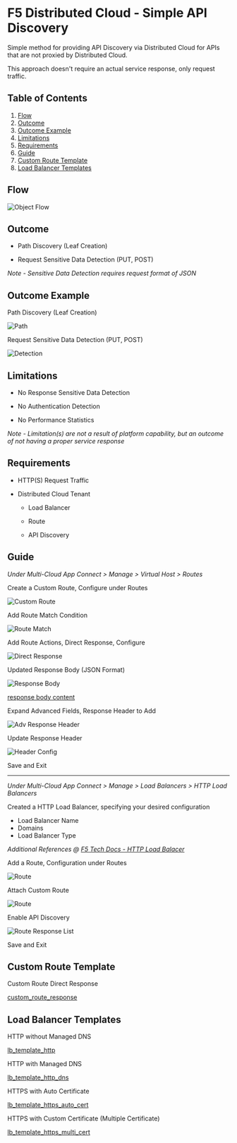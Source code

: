 # F5 Distributed Cloud - Simple API Discovery

Simple method for providing API Discovery via Distributed Cloud for APIs that are not proxied by Distributed Cloud.

This approach doesn't require an actual service response, only request traffic.

## Table of Contents
1. [Flow](#flow)
2. [Outcome](#outcome)
3. [Outcome Example](#outcome-example)
4. [Limitations](#limitations)
5. [Requirements](#requirements)
6. [Guide](#guide)
7. [Custom Route Template](#custom-route-template)
8. [Load Balancer Templates](#load-balancer-templates) 

## Flow

![Object Flow](https://github.com/stockerts/f5xc-app-discovery/blob/main/static/object_flow.jpg)

## Outcome

- Path Discovery (Leaf Creation)

- Request Sensitive Data Detection (PUT, POST)

_Note - Sensitive Data Detection requires request format of JSON_

## Outcome Example

Path Discovery (Leaf Creation)

![Path](static/leaf.jpg)

Request Sensitive Data Detection (PUT, POST)

![Detection](static/discovery.jpg)

## Limitations

- No Response Sensitive Data Detection

- No Authentication Detection

- No Performance Statistics

_Note - Limitation(s) are not a result of platform capability, but an outcome of not having a proper service response_

## Requirements

- HTTP(S) Request Traffic

- Distributed Cloud Tenant

  -	Load Balancer

  -	Route

  -	API Discovery

## Guide

_Under Multi-Cloud App Connect > Manage > Virtual Host > Routes_

Create a Custom Route, Configure under Routes

![Custom Route](static/custom_route_name.jpg)

Add Route Match Condition

![Route Match](static/custom_route_match.jpg)

Add Route Actions, Direct Response, Configure

![Direct Response](static/custom_route_direct_config.jpg)

Updated Response Body (JSON Format)

![Response Body](static/response_body.jpg)

[response body content](response_body.json)

Expand Advanced Fields, Response Header to Add

![Adv Response Header](static/custom_route_adv_add_header.jpg)

Update Response Header

![Header Config](static/custom_route_header_content.jpg)

Save and Exit

-------------------------------------------------------------------

_Under Multi-Cloud App Connect > Manage > Load Balancers > HTTP Load Balancers_

Created a HTTP Load Balancer, specifying your desired configuration
-	Load Balancer Name
-	Domains
-	Load Balancer Type

_Additional References @ [F5 Tech Docs - HTTP Load Balacer](https://docs.cloud.f5.com/docs/how-to/app-networking/http-load-balancer)_

Add a Route, Configuration under Routes

![Route](static/route.jpg)

Attach Custom Route

![Route](static/attach_custom_route.jpg)

Enable API Discovery

![Route Response List](static/discovery_enabled.jpg)

Save and Exit

## Custom Route Template

Custom Route Direct Response

[custom_route_response](custom_route_response.json)

## Load Balancer Templates

HTTP without Managed DNS

[lb_template_http](lb_template_http.json)

HTTP with Managed DNS

[lb_template_http_dns](lb_template_http_dns.json)

HTTPS with Auto Certificate

[lb_template_https_auto_cert](lb_template_https_auto_cert.json)

HTTPS with Custom Certificate (Multiple Certificate)

[lb_template_https_multi_cert](lb_template_https_multi_cert.json)